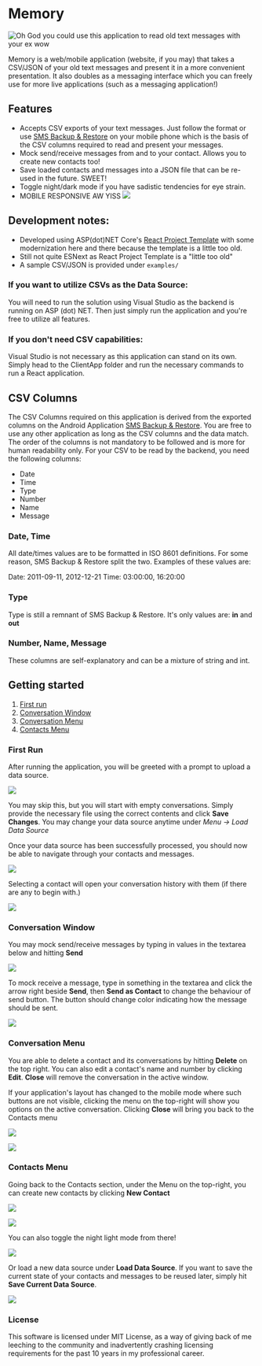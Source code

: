 # Memory

![Oh God you could use this application to read old text messages with your ex wow](documentation/images/intro.png)

Memory is a web/mobile application (website, if you may) that takes a CSV/JSON of your old text messages and present it in a more convenient presentation. It also doubles as a messaging interface which you can freely use for more live applications (such as a messaging application!)

## Features
* Accepts CSV exports of your text messages. Just follow the format or use [SMS Backup & Restore](https://play.google.com/store/apps/details?id=com.riteshsahu.SMSBackupRestore) on your mobile phone which is the basis of the CSV columns required to read and present your messages.
* Mock send/receive messages from and to your contact. Allows you to create new contacts too!
* Save loaded contacts and messages into a JSON file that can be re-used in the future. SWEET!
* Toggle night/dark mode if you have sadistic tendencies for eye strain.
* MOBILE RESPONSIVE AW YISS ![](https://cultofthepartyparrot.com/parrots/hd/middleparrot.gif)

## Development notes:
* Developed using ASP(dot)NET Core's [React Project Template](https://docs.microsoft.com/en-us/aspnet/core/client-side/spa/react?view=aspnetcore-3.1) with some modernization here and there because the template is a little too old.
* Still not quite ESNext as React Project Template is a "little too old"
* A sample CSV/JSON is provided under ```examples/```

### If you want to utilize CSVs as the Data Source:

You will need to run the solution using Visual Studio as the backend is running on ASP (dot) NET. Then just simply run the application and you're free to utilize all features.

### If you don't need CSV capabilities:

Visual Studio is not necessary as this application can stand on its own. Simply head to the ClientApp folder and run the necessary commands to run a React application.

## CSV Columns

The CSV Columns required on this application is derived from the exported columns on the Android Application [SMS Backup & Restore](https://play.google.com/store/apps/details?id=com.riteshsahu.SMSBackupRestore). You are free to use any other application as long as the CSV columns and the data match. The order of the columns is not mandatory to be followed and is more for human readability only. For your CSV to be read by the backend, you need the following columns:

* Date
* Time
* Type
* Number
* Name
* Message

### Date, Time

All date/times values are to be formatted in ISO 8601 definitions. For some reason, SMS Backup & Restore split the two. Examples of these values are:

Date: 2011-09-11, 2012-12-21
Time: 03:00:00, 16:20:00

### Type

Type is still a remnant of SMS Backup & Restore. It's only values are: **in** and **out**

### Number, Name, Message

These columns are self-explanatory and can be a mixture of string and int.

## Getting started

1. [First run](#first-run)
2. [Conversation Window](#conversation-window)
3. [Conversation Menu](#conversation-menu)
4. [Contacts Menu](#contacts-menu)

### First Run

After running the application, you will be greeted with a prompt to upload a data source.

![](documentation/images/first-run.png)

You may skip this, but you will start with empty conversations. Simply provide the necessary file using the correct contents and click **Save Changes**. You may change your data source anytime under *Menu -> Load Data Source*

Once your data source has been successfully processed, you should now be able to navigate through your contacts and messages.

![](documentation/images/datasource-processed.png)

Selecting a contact will open your conversation history with them (if there are any to begin with.)

![](documentation/images/contact-conversation.png)

### Conversation Window

You may mock send/receive messages by typing in values in the textarea below and hitting **Send**

![](documentation/images/mock-send.png)

To mock receive a message, type in something in the textarea and click the arrow right beside **Send**, then **Send as Contact** to change the behaviour of send button. The button should change color indicating how the message should be sent.

![](documentation/images/mock-receive.png)

### Conversation Menu

You are able to delete a contact and its conversations by hitting **Delete** on the top right. You can also edit a contact's name and number by clicking **Edit**. **Close** will remove the conversation in the active window.

If your application's layout has changed to the mobile mode where such buttons are not visible, clicking the menu on the top-right will show you options on the active conversation. Clicking **Close** will bring you back to the Contacts menu

![](documentation/images/conversation-menu.png)

![](documentation/images/edit-contact.png)

### Contacts Menu

Going back to the Contacts section, under the Menu on the top-right, you can create new contacts by clicking **New Contact**

![](documentation/images/menu-new-contact.png)

![](documentation/images/new-contact.png)

You can also toggle the night light mode from there!

![](documentation/images/new-contact.png)

Or load a new data source under **Load Data Source**. If you want to save the current state of your contacts and messages to be reused later, simply hit **Save Current Data Source**.

![](documentation/images/export.png)

### License

This software is licensed under MIT License, as a way of giving back of me leeching to the community and inadvertently crashing licensing requirements for the past 10 years in my professional career.